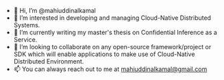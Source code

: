 - 👋 Hi, I’m @mahiuddinalkamal
- 👀 I’m interested in developing and managing Cloud-Native Distributed Systems.
- 🌱 I’m currently writing my master's thesis on Confidential Inference as a Service.
- 💞️ I’m looking to collaborate on any open-source framework/project or SDK which will enable applications to make use of Cloud-Native Distributed Environment. 
- 📫 You can always reach out to me at mahiuddinalkamal@gmail.com

<!---
mahiuddinalkamal/mahiuddinalkamal is a ✨ special ✨ repository because its `README.md` (this file) appears on your GitHub profile.
You can click the Preview link to take a look at your changes.
--->
